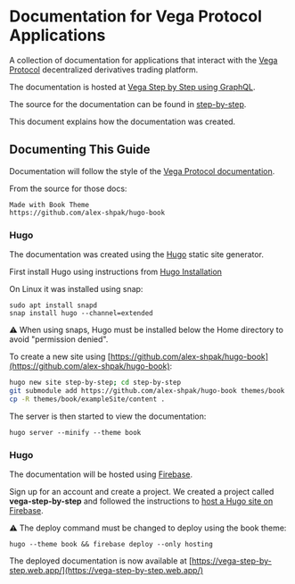 # Documentation for Vega Protocol Applications

A collection of documentation for applications that interact with the [Vega Protocol](https://vega.xyz/) decentralized derivatives trading platform.

The documentation is hosted at [Vega Step by Step using GraphQL](https://vega-step-by-step.web.app/).

The source for the documentation can be found in [step-by-step](https://github.com/ben-razor/vega-guide/tree/main/GraphQL-Guides/docs/step-by-step).

This document explains how the documentation was created.

## Documenting This Guide

Documentation will follow the style of the [Vega Protocol documentation](https://docs.fairground.vega.xyz/).

From the source for those docs:

```
Made with Book Theme
https://github.com/alex-shpak/hugo-book
```

### Hugo

The documentation was created using the [Hugo](https://gohugo.io/) static site generator.

First install Hugo using instructions from [Hugo Installation](https://gohugo.io/getting-started/installing)

On Linux it was installed using snap:
```
sudo apt install snapd
snap install hugo --channel=extended
```

:warning: When using snaps, Hugo must be installed below the Home directory to avoid "permission denied". 

To create a new site using [https://github.com/alex-shpak/hugo-book](https://github.com/alex-shpak/hugo-book):

```bash
hugo new site step-by-step; cd step-by-step
git submodule add https://github.com/alex-shpak/hugo-book themes/book
cp -R themes/book/exampleSite/content .
```
The server is then started to view the documentation:
```
hugo server --minify --theme book
```

### Hugo

The documentation will be hosted using [Firebase](https://firebase.google.com/).

Sign up for an account and create a project. We created a project called **vega-step-by-step** and followed the instructions to [host a Hugo site on Firebase](https://gohugo.io/hosting-and-deployment/hosting-on-firebase/).

:warning: The deploy command must be changed to deploy using the book theme:
```
hugo --theme book && firebase deploy --only hosting
```

The deployed documentation is now available at [https://vega-step-by-step.web.app/](https://vega-step-by-step.web.app/)
